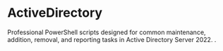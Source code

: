# ActiveDirectory
Professional PowerShell scripts designed for common maintenance, addition, removal, and reporting tasks in Active Directory Server 2022. .
